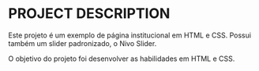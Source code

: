 # PROJECT DESCRIPTION

Este projeto é um exemplo de página institucional em HTML e CSS. Possui também um slider padronizado, o Nivo Slider.

O objetivo do projeto foi desenvolver as habilidades em HTML e CSS.
